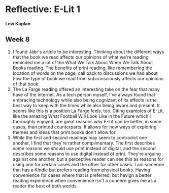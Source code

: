 # Reflective: E-Lit 1

#### Levi Kaplan

## Week 8

1. I found Jabr's article to be interesting. Thinking about the different ways that the book we read affects our opinions of what we're reading reminded me a lot of the What We Talk About When We Talk About Books reading. The benefits of print reading, like remembering the location of words on the page, call back to discussions we had about how the type of book we read from subconsciously affects our opinions of that book.  
2. The La Farge reading offered an interesting take on the fear that many have of the internet.  As a tech person myself, I've always found that embracing technology while also being cognizant of its effects is the best way to keep with the times while also being aware and present. It seems like this is a position La Farge feels, too. Citing examples of E-Lit, like the amazing What Football Will Look Like in the Future which I thoroughly enjoyed, are great reasons why E-Lit can be better, in some cases, than printed counterparts.  It allows for new ways of exploring themes and ideas that print books don't allow for.  
3. While the first and second readings may seem to contradict one another, I find that they're rather complimentary.  The first describes some reasons we should use print instead of digital, and the second describes some reasons to use digital instead of print.  They're arguing against one another, but a perceptive reader can see this as reasons for using one for certain cases and the other for other cases.  I am someone that has a Kindle but prefers reading from physical books.  Having convenience for cases where that is preferred, but havign a better reading experience when convenience isn't a concern gives me as a reader the best of both worlds. 